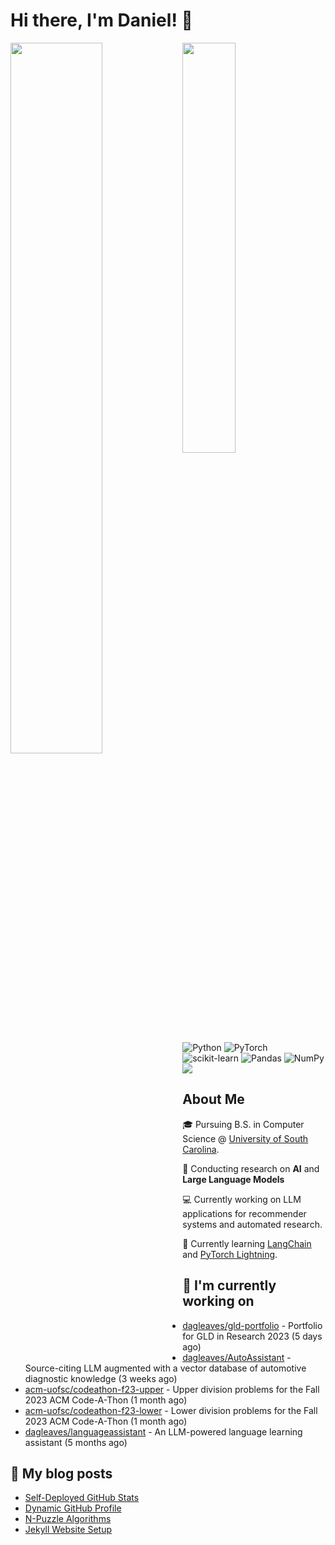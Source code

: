# Hi there, I'm Daniel! :wave:

<img align="left" width="54%" src="https://github-readme-stats-dusky-one-26.vercel.app/api?username=dagleaves&theme=dark&include_all_commits=true&count_private=true&show_icons=true" />
<img align="left" width="41%" src="https://github-readme-stats-dusky-one-26.vercel.app/api/top-langs/?username=dagleaves&layout=compact&theme=dark&include_all_commits=true&count_private=true" />

<br/><br/>
<br/><br/>
<br/><br/>
<br/><br/>
<br/><br/>

![Python](https://img.shields.io/badge/python-3670A0?style=for-the-badge&logo=python&logoColor=ffdd54)
![PyTorch](https://img.shields.io/badge/PyTorch-%23EE4C2C.svg?style=for-the-badge&logo=PyTorch&logoColor=white)
![scikit-learn](https://img.shields.io/badge/scikit--learn-%23F7931E.svg?style=for-the-badge&logo=scikit-learn&logoColor=white)
![Pandas](https://img.shields.io/badge/pandas-%23150458.svg?style=for-the-badge&logo=pandas&logoColor=white)
![NumPy](https://img.shields.io/badge/numpy-%23013243.svg?style=for-the-badge&logo=numpy&logoColor=white)
<a href="https://www.linkedin.com/in/dagleaves/"><img src="https://img.shields.io/badge/linkedin-%230077B5.svg?style=for-the-badge&logo=linkedin&logoColor=white"/></a>

## About Me

🎓 Pursuing B.S. in Computer Science @ [University of South Carolina](https://sc.edu/study/majors_and_degrees/computer_science_computer_engineering.php). 

📖 Conducting research on **AI** and **Large Language Models**

💻 Currently working on LLM applications for recommender systems and automated research.

:seedling: Currently learning [LangChain](https://github.com/hwchase17/langchain) and [PyTorch Lightning](https://github.com/Lightning-AI/lightning).


## 👷 I'm currently working on

- [dagleaves/gld-portfolio](https://github.com/dagleaves/gld-portfolio) - Portfolio for GLD in Research 2023 (5 days ago)
- [dagleaves/AutoAssistant](https://github.com/dagleaves/AutoAssistant) - Source-citing LLM augmented with a vector database of automotive diagnostic knowledge (3 weeks ago)
- [acm-uofsc/codeathon-f23-upper](https://github.com/acm-uofsc/codeathon-f23-upper) - Upper division problems for the Fall 2023 ACM Code-A-Thon (1 month ago)
- [acm-uofsc/codeathon-f23-lower](https://github.com/acm-uofsc/codeathon-f23-lower) - Lower division problems for the Fall 2023 ACM Code-A-Thon (1 month ago)
- [dagleaves/languageassistant](https://github.com/dagleaves/languageassistant) - An LLM-powered language learning assistant (5 months ago)


## :book: My blog posts

- [Self-Deployed GitHub Stats](http://dagleaves.com/2023/05/01/self-deployed-github-stats)
- [Dynamic GitHub Profile](http://dagleaves.com/2023/04/30/dynamic-github-profile)
- [N-Puzzle Algorithms](http://dagleaves.com/2023/02/01/n-puzzle)
- [Jekyll Website Setup](http://dagleaves.com/2022/01/11/setup-website)
